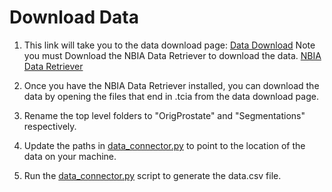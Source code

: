 # Download Data 
1) This link will take you to the data download page: [Data Download](https://wiki.cancerimagingarchive.net/pages/viewpage.action?pageId=70230177)
Note you must Download the NBIA Data Retriever to download the data. [NBIA Data Retriever](https://wiki.cancerimagingarchive.net/display/NBIA/Downloading+TCIA+Images)

2) Once you have the NBIA Data Retriever installed, you can download the data by opening the files that end in .tcia from the data download page.
3) Rename the top level folders to "OrigProstate" and "Segmentations" respectively.
4) Update the paths in [data_connector.py](Supervised/data_connector.py) to point to the location of the data on your machine.
5) Run the [data_connector.py](Supervised/data_connector.py) script to generate the data.csv file.